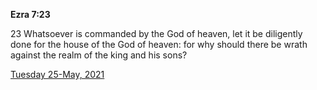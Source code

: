 **Ezra 7:23**

23 Whatsoever is commanded by the God of heaven, let it be diligently done for the house of the God of heaven: for why should there be wrath against the realm of the king and his sons?

[Tuesday 25-May, 2021](https://t.me/s/daily_scripture)
